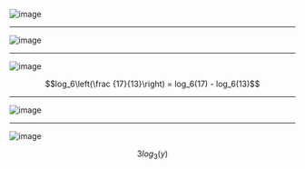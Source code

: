 ![image](https://github.com/user-attachments/assets/dfefa570-b2ce-4b53-bef7-cbd8910efb90)

***

![image](https://github.com/user-attachments/assets/870b36b4-f628-4bfb-b31e-ba8e2880be31)

***

![image](https://github.com/user-attachments/assets/874f1a88-5941-4511-a77d-2ce8125cca17)

$$log_6\left(\frac {17}{13}\right) = log_6(17) - log_6(13)$$

***

![image](https://github.com/user-attachments/assets/3d01e8cf-b1c4-4300-b36c-37f17db8a613)

***

![image](https://github.com/user-attachments/assets/5886d171-b6fa-4ca6-9656-4362763a2b92)

$$3 log_3(y)$$
